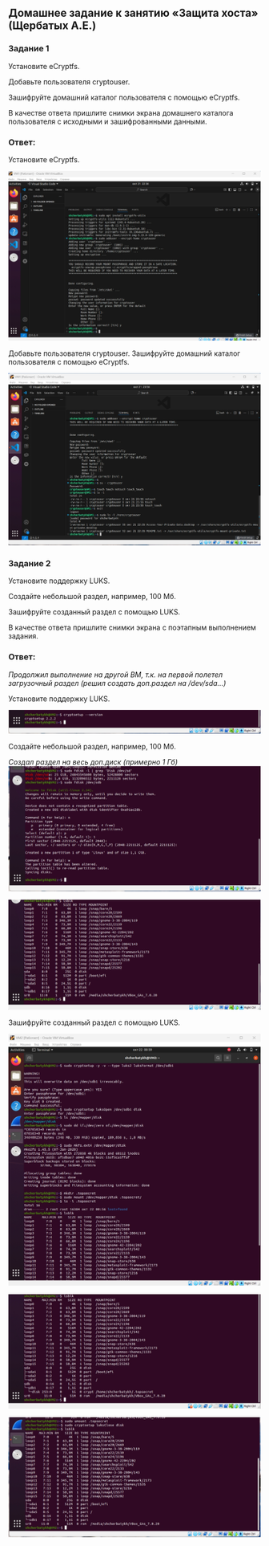 ## Домашнее задание к занятию «Защита хоста» (Щербатых А.Е.)
### Задание 1
Установите eCryptfs.

Добавьте пользователя cryptouser.

Зашифруйте домашний каталог пользователя с помощью eCryptfs.

В качестве ответа пришлите снимки экрана домашнего каталога пользователя с исходными и зашифрованными данными.

### Ответ:
Установите eCryptfs.

![alt text](Pictures/Pic01.jpg)

Добавьте пользователя cryptouser. Зашифруйте домашний каталог пользователя с помощью eCryptfs.

![alt text](Pictures/Pic02.jpg)

### Задание 2
Установите поддержку LUKS.

Создайте небольшой раздел, например, 100 Мб.

Зашифруйте созданный раздел с помощью LUKS.

В качестве ответа пришлите снимки экрана с поэтапным выполнением задания.

### Ответ:
*Продолжил выполнение на другой ВМ, т.к. на первой полетел загрузочный раздел (решил создать доп.раздел на /dev/sda...)*

Установите поддержку LUKS.

![alt text](Pictures/Pic03.jpg)

Создайте небольшой раздел, например, 100 Мб.

*Создал раздел на весь доп.диск (примерно 1 Гб)*
![alt text](Pictures/Pic04.jpg)

![alt text](Pictures/Pic05.jpg)

Зашифруйте созданный раздел с помощью LUKS.

![alt text](Pictures/Pic06_1.jpg)

![alt text](Pictures/Pic06_2.jpg)

![alt text](Pictures/Pic07.jpg)
